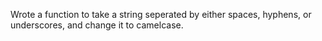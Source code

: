 Wrote a function to take a string seperated by either spaces, hyphens, or underscores, and change it to camelcase. 